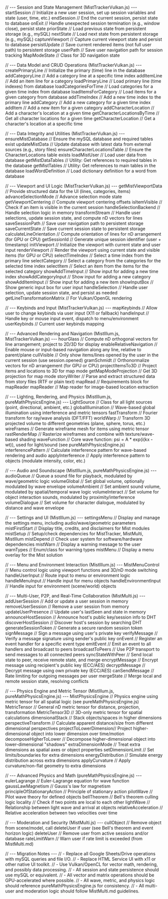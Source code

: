 // --- Session and State Management (MistTrackerVulkan.js) ---
startSession           // Initialize a new user session, set up session variables and state (user, time, etc.)
endSession             // End the current session, persist state to database
onExit                 // Handle unexpected session termination (e.g., window close), persist state
priorState             // Load previous state from persistent storage (e.g., mySQL)
nextState              // Load next state from persistent storage (e.g., mySQL)
captureViewport        // Capture current viewport state and persist to database
persistUpdate          // Save current rendered items (not full user path) to persistent storage
userPath               // Save user navigation path for session tracking
MapModeState           // Class for 3D navigation state

// --- Data Model and CRUD Operations (MistTrackerVulkan.js) ---
createPrimaryLine      // Initialize the primary (time) line in the database
addCategoryLine        // Add a category line at a specific time index
addItemLine            // Add an item line for a category
loadPrimaryLine        // Load primary line (time indexes) from database
loadCategoriesForTime  // Load categories for a given time index from database
loadItemsForCategory   // Load items for a given category from database
addTimeIndex           // Add a new time index to the primary line
addCategory            // Add a new category for a given time index
addItem                // Add a new item for a given category
addCharacterLocation              // Add a character's location at a given time
getCharacterLocationsByTime       // Get all character locations for a given time
getCharacterLocation              // Get a character's location at a specific time

// --- Data Integrity and Utilities (MistTrackerVulkan.js) ---
ensureMistDatabase     // Ensure the mySQL database and required tables exist
updateMistData         // Update database with latest data from external sources (e.g., story files)
ensureCharacterLocationsTable      // Ensure the CharacterLocations table exists
loadMistUser           // Load user data from database
getMistDataTables      // Utility: Get references to required tables in the database
getMistTables          // Utility: Get references to main tables in the database
loadWordDefinition     // Load dictionary definition for a word from database

// --- Viewport and UI Logic (MistTrackerVulkan.js) ---
getMistViewportData    // Provide structured data for the UI (lines, categories, items)
advanceSelectionMode   // Advance selection mode state
getViewportCentering   // Compute viewport centering offsets
isItemVisible          // Check if an item is visible in the current session
handleSelectionBackend // Handle selection logic in memory
transformStream        // Handle user selections, update session state, and compute nD vectors for lines
saveSessionPath        // Save user navigation path to persistent storage
saveCurrentState       // Save current session state to persistent storage
calculateLineOrientation // Compute orientation of lines for nD arrangement (for GPU or CPU)
getSessionId           // Generate unique session identifier (user + timestamp)
initViewport           // Initialize the viewport with current state and user input
renderViewport         // Render the viewport using current state and visible items (for GPU or CPU)
selectTimeIndex        // Select a time index from the primary line
selectCategory         // Select a category from the categories for the selected time index
selectItem             // Select an item from the items for the selected category
showAddTimeInput       // Show input for adding a new time index
showAddCategoryInput   // Show input for adding a new category
showAddItemInput       // Show input for adding a new item
showInputBox           // Show generic input box for user input
handleSelection        // Handle user selection, update session state, and persist as needed
getLineTransformationMatrix     // For Vulkan/OpenGL rendering

// --- Keybinds and Input (MistTrackerVulkan.js) ---
mapKeybinds            // Allow user to change keybinds via user input (X11 or fallback)
handleInput            // Handle key or mouse input event, dispatch to menu/environment
userKeybinds           // Current user keybinds mapping

// --- Advanced Rendering and Navigation (MistIllum.js, MistTrackerVulkan.js) ---
hourGlass              // Compute nD orthogonal vectors for line arrangement; project to 2D/3D for display
enableRelativeNavigation // Enable mouse or input-based navigation along any line, relative to parent/plane
cullVisible            // Only show items/lines opened by the user in the current session (use session.opened)
gramSchmidt            // Orthonormalize vectors for nD arrangement (for GPU or CPU)
projectItemsTo3D       // Project items and locations to 3D for map mode
getMapModeProjection   // Get 3D projection for map mode
storyWriter            // Parse and extract structured data from story files (RTF or plain text)
mapRead                // Requirements block for mapReader
mapReader              // Map reader for image-based location extraction

// --- Lighting, Rendering, and Physics (MistIllum.js, pureMathPhysicsEngine.js) ---
LightSource            // Class for all light sources (point, directional, ambient, etc.)
globalIllumination     // Wave-based global illumination using interference and metric tensors
fastTransform          // Fourier transform for ray/wave analysis (DFT/FFT)
worldWarp              // Transform 3D projected volume to different geometries (plane, sphere, torus, etc.)
wireFrames             // Generate wireframe mesh for items using metric tensor
rastRenderMap          // Rasterize wireframes and combine with texture/wave-based shading
waveFunction           // Core wave function: psi = A * exp(i(kx - wt)), used for light/sound (see pureMathPhysicsEngine.js)
interferencePattern    // Calculate interference pattern for wave-based rendering and audio
applyInterference      // Apply interference pattern to objects (modulate intensity, color, etc.)

// --- Audio and Soundscape (MistIllum.js, pureMathPhysicsEngine.js) ---
audioQueue             // Queue a sound file for playback, modulated by wave/geometric logic
volumeGlobal           // Set global volume, optionally modulated by wave envelope
volumeAmbient          // Set ambient sound volume, modulated by spatial/temporal wave logic
volumeInteract         // Set volume for object interaction sounds, modulated by proximity/interference
volumeDialogue         // Set volume for character dialogue, modulated by distance and wave envelope

// --- Settings and UI (MistIllum.js) ---
settingsMenu           // Display and manage the settings menu, including audio/wave/geometric parameters
mistFirstStart         // Display title, credits, and disclaimers for Mist modules
mistSetup              // Setup/check dependencies for MistTracker, MistMulti, MistIllum
mistDepend             // Check user system for software/hardware dependencies
mistWarn               // Display a warning message to the user
warnTypes              // Enum/class for warning types
mistMenu               // Display a menu overlay for the Mist solution

// --- Menu and Environment Interaction (MistIllum.js) ---
MistMenuControl        // Menu control logic using viewport functions and 3D/nD mode switching
handleUserInput        // Route input to menu or environment logic
handleMenuInput        // Handle input for menu objects
handleEnvironmentInput // Handle input for environment (scene/world) objects

// --- Multi-User, P2P, and Real-Time Collaboration (MistMulti.js) ---
addUserSession         // Add or update a user session in memory
removeUserSession      // Remove a user session from memory
updateUserPresence     // Update user's lastSeen and state in memory
announceHostSession    // Announce host's public key/session info to DHT
discoverHostSession    // Discover host's session by searching DHT
generateSessionToken   // Generate a secure random session token
signMessage            // Sign a message using user's private key
verifyMessage          // Verify a message signature using sender's public key
onEvent                // Register an event handler for a specific event type
emitEvent              // Emit an event to all handlers and broadcast to peers
broadcastToPeers       // Use P2P transport to send messages to all connected peers
syncStateWithPeer      // Send local state to peer, receive remote state, and merge
encryptMessage         // Encrypt message using recipient's public key (ECC/AES)
decryptMessage         // Decrypt message using own private key (ECC/AES)
canSendMessage         // Rate limiting for outgoing messages per user
mergeState             // Merge local and remote session state, resolving conflicts

// --- Physics Engine and Metric Tensor (MistIllum.js, pureMathPhysicsEngine.js) ---
MistPhysicsEngine      // Physics engine using metric tensor for all spatial logic (see pureMathPhysicsEngine.js)
MetricTensor           // General nD metric tensor for distance, projection, transformation
MetricTensor3D         // 3D-only metric tensor for spatial calculations
dimensionalStack       // Stack objects/spaces in higher dimensions
perspectiveTransform   // Calculate apparent distance/size from different dimensional perspectives
projectToLowerDimension// Project higher-dimensional object into lower dimension over time/motion
decomposeHigherToLower // Decompose higher-dimensional object into lower-dimensional "shadows"
extraDimensionMode     // Treat extra dimensions as spatial axes or object properties
setDimensionLimit      // Set limits/boundaries for extra dimensions
energyDistribution     // Simulate energy distribution across extra dimensions
applyCurvature         // Apply curvature/non-flat geometry to extra dimensions

// --- Advanced Physics and Math (pureMathPhysicsEngine.js) ---
eulerLagrange          // Euler-Lagrange equation for wave function
gaussLawMagnetism      // Gauss's law for magnetism
principleOfStationaryAction // Principle of stationary action
pilotWave              // Pilot wave theory for defined objects
bellTheorem            // Bell's theorem culling logic
locality               // Check if two points are local to each other
lightWave              // Relationship between light wave and arrival at objects
relativeAcceleration   // Relative acceleration between two velocities over time

// --- Moderation and Security (MistMulti.js) ---
cullObject             // Remove object from scene/model, call deleteUser if user (see Bell's theorem and event horizon logic)
deleteUser             // Remove user from active sessions and/or database
rateLimitWarn          // Warn user if rate limit is exceeded (from MistMulti.md)

// --- Migration Notes ---
// - Replace all Google Sheets/Drive operations with mySQL queries and file I/O.
// - Replace HTML Service UI with x11 or other native UI toolkit.
// - Use Vulkan/OpenCL for vector math, rendering, and possibly data processing.
// - All session and state persistence should use mySQL or equivalent.
// - All vector and matrix operations should be GPU-accelerated where possible.
// - All wave, metric, and physics logic should reference pureMathPhysicsEngine.js for consistency.
// - All multi-user and moderation logic should follow MistMulti.md guidelines.